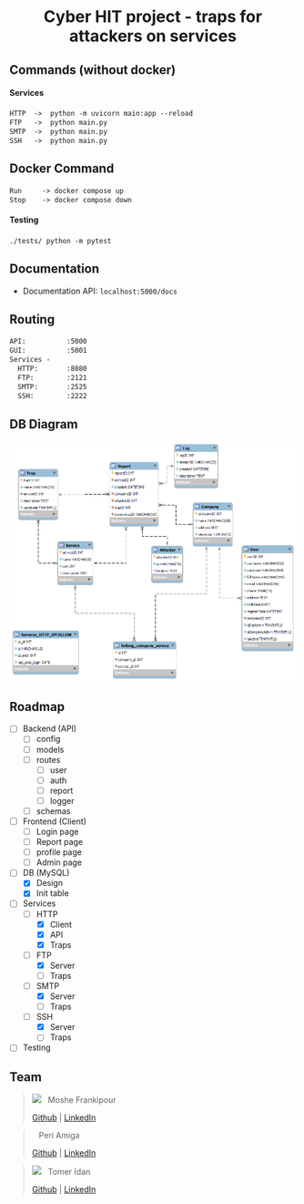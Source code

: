 <h1 align="center"> Cyber HIT project - traps for attackers on services </h1>


## Commands (without docker)
#### Services
```
HTTP  ->  python -m uvicorn main:app --reload 
FTP   ->  python main.py
SMTP  ->  python main.py
SSH   ->  python main.py
```

## Docker Command
```
Run     -> docker compose up
Stop    -> docker compose down
```

#### Testing
` ./tests/ python -m pytest `

## Documentation
- Documentation API: `localhost:5000/docs`

## Routing
```
API:          :5000
GUI:          :5001
Services -
  HTTP:       :8080
  FTP:        :2121
  SMTP:       :2525
  SSH:        :2222
```

## DB Diagram
<img src="./assets/sqlmodel.png"/>

## Roadmap
- [ ] Backend (API)
  - [ ] config
  - [ ] models
  - [ ] routes
    - [ ] user
    - [ ] auth
    - [ ] report
    - [ ] logger
  - [ ] schemas
- [ ] Frontend (Client)
  - [ ] Login page
  - [ ] Report page
  - [ ] profile page
  - [ ] Admin page
- [ ] DB (MySQL)
  - [x] Design
  - [x] Init table
- [ ] Services
  - [ ] HTTP
    - [x] Client
    - [x] API
    - [x] Traps
  - [ ] FTP
    - [x] Server
    - [ ] Traps
  - [ ] SMTP
    - [x] Server
    - [ ] Traps
  - [ ] SSH
    - [x] Server
    - [ ] Traps
- [ ] Testing

## Team
> <a href="https://github.com/mfrankii"><kbd><img src="https://avatars.githubusercontent.com/u/88384146?s=30"/></kbd></a> &nbsp; Moshe Frankipour
>
> [Github](https://github.com/mfrankii) | [LinkedIn](https://www.linkedin.com/in/moshe-frank/) 

> <a href="https://github.com/PeriAmiga"><kbd><img src=""/></kbd></a> &nbsp; Peri Amiga
>
> [Github](https://github.com/PeriAmiga) | [LinkedIn](https://www.linkedin.com/in/peri-amiga-294815246/) 

> <a href="https://github.com/tomerIdan"><kbd><img src="https://avatars.githubusercontent.com/u/105118970?s=30"/></kbd></a> &nbsp; Tomer Idan
>
> [Github](https://github.com/tomerIdan) | [LinkedIn](https://www.linkedin.com/in/tomer-idan-38015b22b/) 
